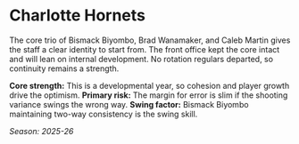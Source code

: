 # Charlotte Hornets

The core trio of Bismack Biyombo, Brad Wanamaker, and Caleb Martin gives the staff a clear identity to start from.
The front office kept the core intact and will lean on internal development.
No rotation regulars departed, so continuity remains a strength.

**Core strength:** This is a developmental year, so cohesion and player growth drive the optimism.
**Primary risk:** The margin for error is slim if the shooting variance swings the wrong way.
**Swing factor:** Bismack Biyombo maintaining two-way consistency is the swing skill.

_Season: 2025-26_
